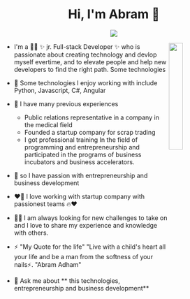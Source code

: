 <h1 align="center">Hi, I'm Abram 👋</h1>
<p align="center">
    <a href="https://www.linkedin.com/in/abram-adham-7a9b65219/"><img src="https://img.shields.io/badge/linkedin-%230177B5?style=flat&logo=linkedin&logoColor=white"/></a>
  </p>

<img src="https://github.com/mohamedabusrea/mohamedabusrea/blob/master/profile-img.png" align="right" width="25%"/>

- I'm a 👨‍💻 ✨ jr. Full-stack Developer ✨ who is passionate about creating technology and devlop myself evertime, and to elevate people and help new developers to       find the right path. Some technologies

- 🌱  Some technologies I enjoy working with include Python, Javascript, C#, Angular 

- 🌟 I have many previous experiences
     - Public relations representative in a company in the medical field
     - Founded a startup company for scrap trading
     - I got professional training In the field of programming and entrepreneurship 
       and participated in the programs of business incubators and business accelerators.

- 🌟 so I have passion with entrepreneurship and business development 

- ❤️‍🔥 I love working with startup company with passionest teams 🔥❤️

- 💪🏻 I am always looking for new challenges to take on and I love to share my experience and knowledge with others.

- ⚡ "My Quote for the life" 
   "Live with a child's heart all your life and be a man from the softness of your nails⚡. "Abram Adham"

 
- 💬 Ask me about ** this technologies, entrepreneurship and business development**
